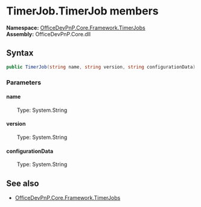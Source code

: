 # TimerJob.TimerJob members 
  

**Namespace:** [OfficeDevPnP.Core.Framework.TimerJobs](OfficeDevPnP.Core.Framework.TimerJobs.md)  
**Assembly:** OfficeDevPnP.Core.dll  
## Syntax
```C#
public TimerJob(string name, string version, string configurationData)
```
### Parameters
#### name  
&emsp;&emsp;Type: System.String  
#### version  
&emsp;&emsp;Type: System.String  
#### configurationData  
&emsp;&emsp;Type: System.String  
## See also
- [OfficeDevPnP.Core.Framework.TimerJobs](OfficeDevPnP.Core.Framework.TimerJobs.md)
